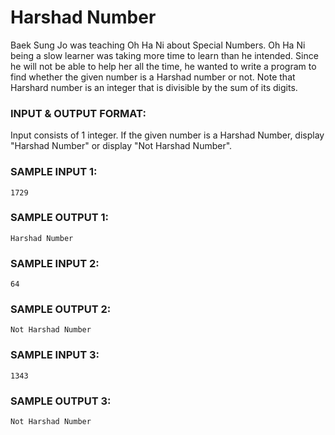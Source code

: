 # Harshad Number

Baek Sung Jo was teaching Oh Ha Ni about Special Numbers. Oh Ha Ni being a slow learner was taking more time to learn than he intended. Since he will not be able to help her all the time, he wanted to write a program to find whether the given number is a Harshad number or not. Note that Harshard number is an integer that is divisible by the sum of its digits.

### INPUT & OUTPUT FORMAT:

Input consists of 1 integer. If the given number is a Harshad Number, display "Harshad Number" or display "Not Harshad Number".

### SAMPLE INPUT 1:

```
1729
```

### SAMPLE OUTPUT 1:

```
Harshad Number
```

### SAMPLE INPUT 2:

```
64
```

### SAMPLE OUTPUT 2:

```
Not Harshad Number
```

### SAMPLE INPUT 3:

```
1343
```

### SAMPLE OUTPUT 3:

```
Not Harshad Number
```
